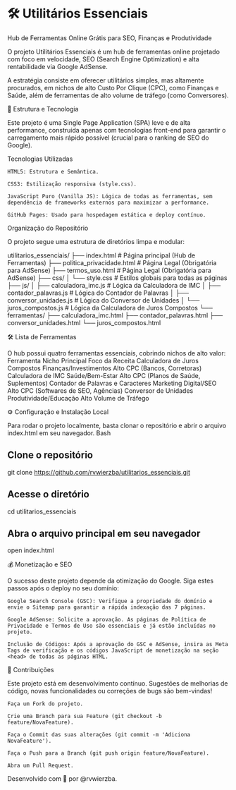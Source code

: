 # 🛠️ Utilitários Essenciais

Hub de Ferramentas Online Grátis para SEO, Finanças e Produtividade

O projeto Utilitários Essenciais é um hub de ferramentas online projetado com foco em velocidade, SEO (Search Engine Optimization) e alta rentabilidade via Google AdSense.

A estratégia consiste em oferecer utilitários simples, mas altamente procurados, em nichos de alto Custo Por Clique (CPC), como Finanças e Saúde, além de ferramentas de alto volume de tráfego (como Conversores).

🚀 Estrutura e Tecnologia

Este projeto é uma Single Page Application (SPA) leve e de alta performance, construída apenas com tecnologias front-end para garantir o carregamento mais rápido possível (crucial para o ranking de SEO do Google).

Tecnologias Utilizadas

    HTML5: Estrutura e Semântica.

    CSS3: Estilização responsiva (style.css).

    JavaScript Puro (Vanilla JS): Lógica de todas as ferramentas, sem dependência de frameworks externos para maximizar a performance.

    GitHub Pages: Usado para hospedagem estática e deploy contínuo.

Organização do Repositório

O projeto segue uma estrutura de diretórios limpa e modular:

utilitarios_essenciais/
├── index.html                  # Página principal (Hub de Ferramentas)
├── politica_privacidade.html    # Página Legal (Obrigatória para AdSense)
├── termos_uso.html             # Página Legal (Obrigatória para AdSense)
├── css/
│   └── style.css               # Estilos globais para todas as páginas
├── js/
│   ├── calculadora_imc.js      # Lógica da Calculadora de IMC
│   ├── contador_palavras.js    # Lógica do Contador de Palavras
│   ├── conversor_unidades.js   # Lógica do Conversor de Unidades
│   └── juros_compostos.js      # Lógica da Calculadora de Juros Compostos
└── ferramentas/
    ├── calculadora_imc.html
    ├── contador_palavras.html
    ├── conversor_unidades.html
    └── juros_compostos.html

🛠️ Lista de Ferramentas

O hub possui quatro ferramentas essenciais, cobrindo nichos de alto valor:
Ferramenta	Nicho Principal	Foco da Receita
Calculadora de Juros Compostos	Finanças/Investimentos	Alto CPC (Bancos, Corretoras)
Calculadora de IMC	Saúde/Bem-Estar	Alto CPC (Planos de Saúde, Suplementos)
Contador de Palavras e Caracteres	Marketing Digital/SEO	Alto CPC (Softwares de SEO, Agências)
Conversor de Unidades	Produtividade/Educação	Alto Volume de Tráfego

⚙️ Configuração e Instalação Local

Para rodar o projeto localmente, basta clonar o repositório e abrir o arquivo index.html em seu navegador.
Bash

## Clone o repositório
git clone https://github.com/rvwierzba/utilitarios_essenciais.git

## Acesse o diretório
cd utilitarios_essenciais

## Abra o arquivo principal em seu navegador
open index.html 

💰 Monetização e SEO

O sucesso deste projeto depende da otimização do Google. Siga estes passos após o deploy no seu domínio:

    Google Search Console (GSC): Verifique a propriedade do domínio e envie o Sitemap para garantir a rápida indexação das 7 páginas.

    Google AdSense: Solicite a aprovação. As páginas de Política de Privacidade e Termos de Uso são essenciais e já estão incluídas no projeto.

    Inclusão de Códigos: Após a aprovação do GSC e AdSense, insira as Meta Tags de verificação e os códigos JavaScript de monetização na seção <head> de todas as páginas HTML.

🤝 Contribuições

Este projeto está em desenvolvimento contínuo. Sugestões de melhorias de código, novas funcionalidades ou correções de bugs são bem-vindas!

    Faça um Fork do projeto.

    Crie uma Branch para sua Feature (git checkout -b feature/NovaFeature).

    Faça o Commit das suas alterações (git commit -m 'Adiciona NovaFeature').

    Faça o Push para a Branch (git push origin feature/NovaFeature).

    Abra um Pull Request.

Desenvolvido com 💙 por @rvwierzba.